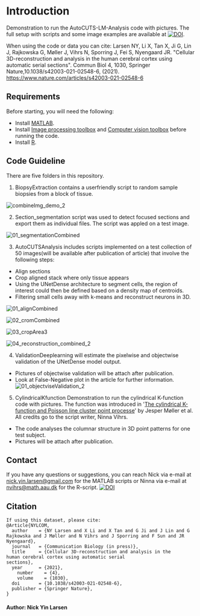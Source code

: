 # Introduction
Demonstration to run the AutoCUTS-LM-Analysis code with pictures.
The full setup with scripts and some image examples are available at [![DOI](https://zenodo.org/badge/DOI/10.5281/zenodo.4287469.svg)](https://doi.org/10.5281/zenodo.4287469).

When using the code or data you can cite: 
Larsen NY, Li X, Tan X, Ji G, Lin J, Rajkowska G, Møller J, Vihrs N, Sporring J, Fei S, Nyengaard JR. "Cellular 3D-reconstruction and analysis in the human cerebral cortex using automatic serial sections". Commun Biol 4, 1030, Springer Nature,10.1038/s42003-021-02548-6, (2021).
https://www.nature.com/articles/s42003-021-02548-6

## Requirements 
Before starting, you will need the following:

- Install [MATLAB](https://www.mathworks.com/downloads/).
- Install [Image processing toolbox](https://www.mathworks.com/products/image.html) and [Computer vision toolbox](https://www.mathworks.com/products/computer-vision.html) before running the code. 
- Install [R](https://cran.r-project.org/).

## Code Guideline

There are five folders in this repository.

1. BiopsyExtraction contains a userfriendly script to random sample biopsies from a block of tissue.  

![combineImg_demo_2](https://user-images.githubusercontent.com/70948370/124442992-937c9d00-dd7d-11eb-8a5f-0c1258bcc460.png)



2. Section_segmentation script was used to detect focused sections and export them as individual files. The script was appled on a test image.

![01_segmentationCombined](https://user-images.githubusercontent.com/70948370/100010000-ea75c900-2dcf-11eb-9ce9-e4a37dcf3f7b.png)



3. AutoCUTSAnalysis includes scripts implemented on a test collection of 50 images(will be available after publication of article) that involve the following steps:
- Align sections
- Crop aligned stack where only tissue appears
- Using the UNetDense architecture to segment cells, the region of interest could then be defined based on a density map of centroids.
- Filtering small cells away with k-means and reconstruct neurons in 3D. 

![01_alignCombined](https://user-images.githubusercontent.com/70948370/100010106-0d07e200-2dd0-11eb-8599-7741753e5d92.png)

![02_cromCombined](https://user-images.githubusercontent.com/70948370/100010154-20b34880-2dd0-11eb-8523-ddbdca6de5d5.png)

![03_cropArea3](https://user-images.githubusercontent.com/70948370/126832495-f481a92e-8e59-4d83-9ccd-7c810bbbb403.png)

![04_reconstruction_combined_2](https://user-images.githubusercontent.com/70948370/128166643-cbe0b2f0-50c9-4d02-b8fc-a4ee01c207e1.png)



4. ValidationDeeplearning will estimate the pixelwise and objectwise validation of the UNetDense model output.
- Pictures of objectwise validation will be attach after publication.
- Look at False-Negative plot in the article for further information.
![01_objectviseValidation_2](https://user-images.githubusercontent.com/70948370/100723354-f3fbc400-33c1-11eb-8324-dc380dd80791.PNG)

5. CylindricalKfunction
Demonstration to run the cylindrical K-function code with pictures. The function was introduced in '[The cylindrical K-function and Poisson line cluster point processe](https://arxiv.org/abs/1503.07423)' by Jesper Møller et al. 
All credits go to the script writer, Ninna Vihrs.
- The code analyses the columnar structure in 3D point patterns for one test subject.
- Pictures will be attach after publication.

## Contact
If you have any questions or suggestions, you can reach Nick via e-mail at nick.yin.larsen@gmail.com for the MATLAB scripts or Ninna via e-mail at nvihrs@math.aau.dk for the R-script.
[![DOI](https://zenodo.org/badge/DOI/10.5281/zenodo.4287469.svg)](https://doi.org/10.5281/zenodo.4287469)

## Citation
```
If using this dataset, please cite:
@Article{NYLCOM,
  author    = {NY Larsen and X Li and X Tan and G Ji and J Lin and G Rajkowska and J Møller and N Vihrs and J Sporring and F Sun and JR Nyengaard},
  journal   = {Communication Biology (in press)},
  title     = {Cellular 3D-reconstruction and analysis in the
human cerebral cortex using automatic serial
sections},
  year      = {2021},
    number    = {4},
    volume    = {1030},
  doi       = {10.1038/s42003-021-02548-6},
  publisher = {Springer Nature},
}
```
#### Author: Nick Yin Larsen


